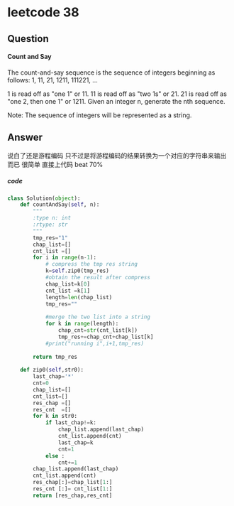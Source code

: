 # leetcode 38
## Question
#### Count and Say
The count-and-say sequence is the sequence of integers beginning as follows:
1, 11, 21, 1211, 111221, ...

1 is read off as "one 1" or 11.
11 is read off as "two 1s" or 21.
21 is read off as "one 2, then one 1" or 1211.
Given an integer n, generate the nth sequence.

Note: The sequence of integers will be represented as a string.

## Answer
说白了还是游程编码 只不过是将游程编码的结果转换为一个对应的字符串来输出而已
很简单 直接上代码 beat 70%

##### code
```Python
class Solution(object):
    def countAndSay(self, n):
        """
        :type n: int
        :rtype: str
        """
        tmp_res="1"
        chap_list=[]
        cnt_list =[]
        for i in range(n-1):
            # compress the tmp res string
            k=self.zip0(tmp_res)
            #obtain the result after compress
            chap_list=k[0]
            cnt_list =k[1]
            length=len(chap_list)
            tmp_res=""
            
            #merge the two list into a string
            for k in range(length):
                chap_cnt=str(cnt_list[k])
                tmp_res+=chap_cnt+chap_list[k]
            #print("running i",i+1,tmp_res)
            
        return tmp_res      
            
    def zip0(self,str0):
        last_chap='*'
        cnt=0
        chap_list=[]
        cnt_list=[]
        res_chap =[]
        res_cnt  =[]
        for k in str0:
            if last_chap!=k:
                chap_list.append(last_chap)
                cnt_list.append(cnt)
                last_chap=k
                cnt=1
            else :
                cnt+=1
        chap_list.append(last_chap)
        cnt_list.append(cnt)
        res_chap[:]=chap_list[1:]
        res_cnt [:]= cnt_list[1:]
        return [res_chap,res_cnt]
```
